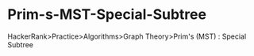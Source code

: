 # Prim-s-MST-Special-Subtree
HackerRank>Practice>Algorithms>Graph Theory>Prim's (MST) : Special Subtree
